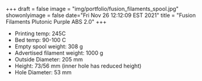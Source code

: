 +++
draft = false
image = "img/portfolio/fusion_filaments_spool.jpg"
showonlyimage = false
date="Fri Nov 26 12:12:09 EST 2021"
title = "Fusion Filaments Plutonic Purple ABS 2.0"
+++

* Printing temp: 245C
* Bed temp: 90-100 C
* Empty spool weight: 308 g
* Advertised filament weight: 1000 g
* Outside Diameter: 205 mm
* Height: 73/56 mm (inner hole has reduced height)
* Hole Diameter: 53 mm
<!--more-->
